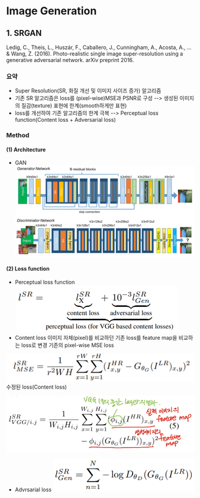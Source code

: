 # Image Generation
## 1. SRGAN
Ledig, C., Theis, L., Huszár, F., Caballero, J., Cunningham, A., Acosta, A., ... & Wang, Z. (2016). Photo-realistic single image super-resolution using a generative adversarial network. arXiv preprint 2016.

### 요약
- Super Resolution(SR, 화질 개선 및 이미지 사이즈 증가) 알고리즘
- 기존 SR 알고리즘은 loss를 (pixel-wise)MSE과 PSNR로 구성 --> 생성된 이미지의 질감(texture) 표현에 한계(smooth하게만 표현)
- loss를 개선하여 기존 알고리즘의 한계 극복 --> Perceptual loss function(Content loss + Adversarial loss)

### Method
#### (1) Architecture
- GAN
![CreatePlane](./img/srgan/architecture.PNG)
#### (2) Loss function
- Perceptual loss function
![CreatePlane](./img/srgan/loss1.PNG)
- Content loss
이미지 자체(pixel)를 비교하던 기존 loss를 feature map을 비교하는 loss로 변경
기존의 pixel-wise MSE loss

![CreatePlane](./img/srgan/loss2.PNG)
수정된 loss(Content loss)

![CreatePlane](./img/srgan/loss3.jpg)
- Advrsarial loss
![CreatePlane](./img/srgan/loss4.PNG)
